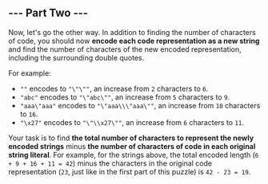 ## --- Part Two ---

Now, let's go the other way.  In addition to finding the number of characters of code, you should now **encode each code representation as a new string** and find the number of characters of the new encoded representation, including the surrounding double quotes.

For example:

* ``""`` encodes to ``"\"\""``, an increase from ``2`` characters to ``6``.
* ``"abc"`` encodes to ``"\"abc\""``, an increase from ``5`` characters to ``9``.
* ``"aaa\"aaa"`` encodes to ``"\"aaa\\\"aaa\""``, an increase from ``10`` characters to ``16``.
* ``"\x27"`` encodes to ``"\"\\x27\""``, an increase from ``6`` characters to ``11``.

Your task is to find **the total number of characters to represent the newly encoded strings** minus **the number of characters of code in each original string literal**. For example, for the strings above, the total encoded length (``6 + 9 + 16 + 11 = 42``) minus the characters in the original code representation (``23``, just like in the first part of this puzzle) is ``42 - 23 = 19``.

